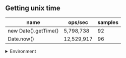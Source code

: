 ## Getting unix time

|name|ops/sec|samples|
|-|-|-|
|new Date().getTime()|5,798,738|92|
|Date.now()|12,529,917|96|


<details>
<summary>Environment</summary>

* __Machine:__ linux x64 | 2 vCPUs | 6.8GB Mem
* __Run:__ Tue Oct 24 2023 18:01:30 GMT+0000 (Coordinated Universal Time)
</details>

<!--
{"environment":{"platform":"linux","arch":"x64","cpus":2,"totalMemory":6.7597503662109375},"benchmarks":[{"name":"new Date().getTime()","opsSec":5798737.781104157,"samples":6},{"name":"Date.now()","opsSec":12529917.20924108,"samples":4}]}-->
